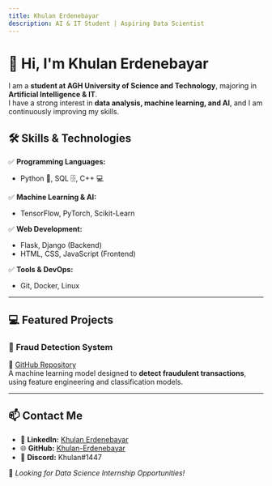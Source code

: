 ```yaml
---
title: Khulan Erdenebayar
description: AI & IT Student | Aspiring Data Scientist
---
```


# 👋 Hi, I'm Khulan Erdenebayar  

I am a **student at AGH University of Science and Technology**, majoring in **Artificial Intelligence & IT**.  
I have a strong interest in **data analysis, machine learning, and AI**, and I am continuously improving my skills.  

## 🛠️ Skills & Technologies  

✅ **Programming Languages:**  
- Python 🐍, SQL 🗄️, C++ 💻  

✅ **Machine Learning & AI:**  
- TensorFlow, PyTorch, Scikit-Learn  

✅ **Web Development:**  
- Flask, Django (Backend)  
- HTML, CSS, JavaScript (Frontend)  

✅ **Tools & DevOps:**  
- Git, Docker, Linux  

---

## 💻 Featured Projects  

### 🔹 **Fraud Detection System**  
🔗 [GitHub Repository](https://github.com/Khulan-Erdenebayar/fraud-detection)  
A machine learning model designed to **detect fraudulent transactions**, using feature engineering and classification models.  


---

## 📫 Contact Me  

- 💼 **LinkedIn:** [Khulan Erdenebayar](https://www.linkedin.com/in/khulan-erdenebayar-367332309/)  
- 🌐 **GitHub:** [Khulan-Erdenebayar](https://github.com/Khulan-Erdenebayar)  
- 💬 **Discord:** Khulan#1447  

🚀 *Looking for Data Science Internship Opportunities!*
